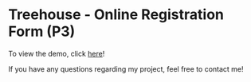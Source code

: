 # Treehouse - Online Registration Form (P3)

To view the demo, click [here](http://bencodezen.github.io/treehouse-p3)!

If you have any questions regarding my project, feel free to contact me!
